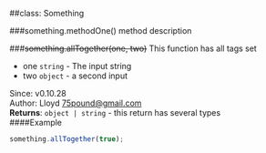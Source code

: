 
##class: Something

###something.methodOne()
method description

###~~something.allTogether(one, two)~~
This function has all tags set


- one `string` - The input string
- two `object` - a second input

Since: v0.10.28  
Author: Lloyd <75pound@gmail.com>  
**Returns**: `object | string` - this return has several types  
####Example
```js
something.allTogether(true);
```
